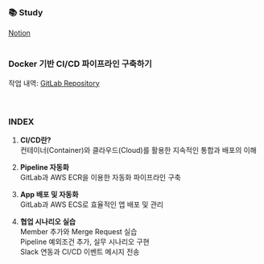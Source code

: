 ### 📚 Study
[Notion](https://wozlsla.notion.site/Docker-CI-CD-145d382c218d80cfaf76d9d23527dfc2)  
</br>

### Docker 기반 CI/CD 파이프라인 구축하기  
작업 내역: [GitLab Repository](https://gitlab.com/jindo1/flask)  
</br>
</br>


### INDEX 
1. **CI/CD란?**  
컨테이너(Container)와 클라우드(Cloud)를 활용한 지속적인 통합과 배포의 이해  

2. **Pipeline 자동화**  
GitLab과 AWS ECR을 이용한 자동화 파이프라인 구축  

3. **App 배포 및 자동화**  
GitLab과 AWS ECS로 효율적인 앱 배포 및 관리  

4. **협업 시나리오 실습**  
    Member 추가와 Merge Request 실습    
    Pipeline 예외조건 추가, 실무 시나리오 구현  
    Slack 연동과 CI/CD 이벤트 메시지 전송